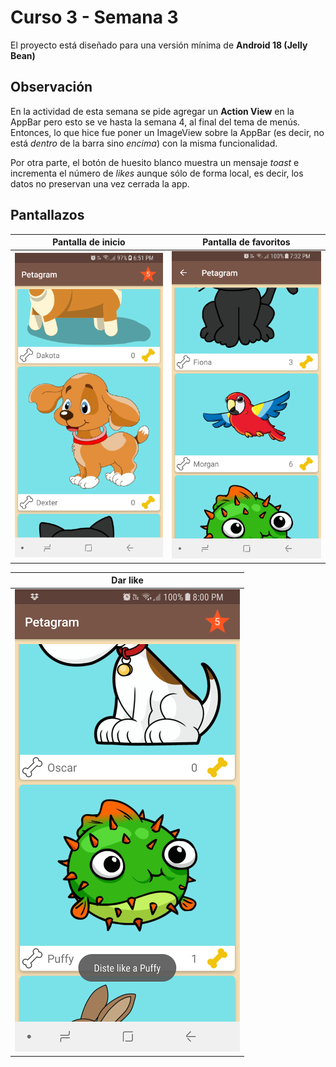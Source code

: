 # Curso 3 - Semana 3

El proyecto está diseñado para una versión mínima de **Android 18 (Jelly Bean)**

## Observación

En la actividad de esta semana se pide agregar un **Action View** en la AppBar pero esto se ve hasta la semana 4, al final del tema de menús. Entonces, lo que hice fue poner un ImageView sobre la AppBar (es decir, no está *dentro* de la barra sino *encima*) con la misma funcionalidad.

Por otra parte, el botón de huesito blanco muestra un mensaje *toast* e incrementa el número de *likes* aunque sólo de forma local, es decir, los datos no preservan una vez cerrada la app.

## Pantallazos

Pantalla de inicio | Pantalla de favoritos
--------|-------------
![Pantalla de inicio](/docs/activity_main.png) | ![Pantalla de favoritos](/docs/activity_mascotas_favoritas.png)

Dar like |
-------- |
![Pantalla de inicio](/docs/like_mascota.png) |

